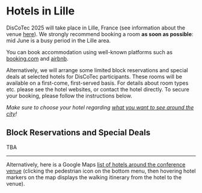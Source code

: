 # Hotels in Lille


DisCoTec 2025 will take place in Lille, France (see information about the venue [here](venue)).
We strongly recommend booking a room **as soon as possible**: mid June is a busy period in the Lille area. 

<!--
The DisCoTec events will take place on Campus Scientifique, which is located south-east of Lille in Villeneuve d'Ascq. The campus is about 7 km from the city center, where most hotels are located. Still, we recommend staying in the center, as there is a good metro connection with the campus.

For transport information, we recommend to use [Ilévia](https://www.ilevia.fr/) or Google Maps.  
-->

You can book accommodation using well-known platforms such as [booking.com](https://www.booking.com) and [airbnb](https://www.airbnb.com).
 
Alternatively, we will arrange some limited block reservations and special deals at selected hotels for DisCoTec participants. These rooms will be available on a first-come, first-served basis. For details about room types etc. please see the hotel websites, or contact the hotel directly. To secure your booking, please follow the instructions below.

*Make sure to choose your hotel regarding [what you want to see around the city](./venue#beyond-the-conference-bienvenue-%C3%A0-lille)!*

## Block Reservations and Special Deals
TBA

---

Alternatively, here is a Google Maps [list of hotels around the conference venue](https://www.google.fr/maps/search/H%C3%B4tels/@50.6324838,3.0657096,15z/data=!4m15!2m14!3m5!2s%C3%89cole+Nationale+Sup%C3%A9rieure+des+Arts+et+M%C3%A9tiers!3s0x47c2d5928753e249:0x27545fb60fab01b3!4m2!1d3.0712707!2d50.6281206!5m6!5m4!1s2025-06-16!2i4!4m1!1i1!9i200!6e3?entry=ttu&g_ep=EgoyMDI1MDQxMy4wIKXMDSoJLDEwMjExNjM5SAFQAw%3D%3D) (clicking the pedestrian icon on the bottom menu, then hovering hotel markers on the map displays the walking itinerary from the hotel to the venue).